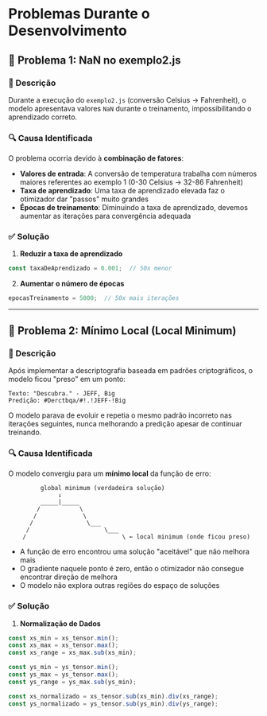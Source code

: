 # Problemas Durante o Desenvolvimento

## 🔴 Problema 1: NaN no exemplo2.js

### 📝 Descrição
Durante a execução do `exemplo2.js` (conversão Celsius → Fahrenheit), o modelo apresentava valores `NaN` durante o treinamento, impossibilitando o aprendizado correto.

### 🔍 Causa Identificada
O problema ocorria devido à **combinação de fatores**:
- **Valores de entrada**: A conversão de temperatura trabalha com números maiores referentes ao exemplo 1 (0-30 Celsius → 32-86 Fahrenheit)
- **Taxa de aprendizado**: Uma taxa de aprendizado elevada faz o otimizador dar "passos" muito grandes
- **Épocas de treinamento**: Diminuindo a taxa de aprendizado, devemos aumentar as iterações para convergência adequada

### ✅ Solução

1. **Reduzir a taxa de aprendizado**
```javascript
const taxaDeAprendizado = 0.001;  // 50x menor
```

2. **Aumentar o número de épocas**
```javascript
epocasTreinamento = 5000;  // 50x mais iterações
```

---

## 🔴 Problema 2: Mínimo Local (Local Minimum)

### 📝 Descrição
Após implementar a descriptografia baseada em padrões criptográficos, o modelo ficou "preso" em um ponto:

```
Texto: "Descubra." - JEFF, Big
Predição: #Derctbqa/#!.!JEFF-!Big
```

O modelo parava de evoluir e repetia o mesmo padrão incorreto nas iterações seguintes, nunca melhorando a predição apesar de continuar treinando.

### 🔍 Causa Identificada
O modelo convergiu para um **mínimo local** da função de erro:

```
         global minimum (verdadeira solução)
              ↓
         _____|_____
        /           \
       /             \
      /               \___
     /                     \___
    /                           \ ← local minimum (onde ficou preso)
```

- A função de erro encontrou uma solução "aceitável" que não melhora mais
- O gradiente naquele ponto é zero, então o otimizador não consegue encontrar direção de melhora
- O modelo não explora outras regiões do espaço de soluções

### ✅ Solução

1. **Normalização de Dados**
```javascript
const xs_min = xs_tensor.min();
const xs_max = xs_tensor.max();
const xs_range = xs_max.sub(xs_min);

const ys_min = ys_tensor.min();
const ys_max = ys_tensor.max();
const ys_range = ys_max.sub(ys_min);

const xs_normalizado = xs_tensor.sub(xs_min).div(xs_range);
const ys_normalizado = ys_tensor.sub(ys_min).div(ys_range);
```